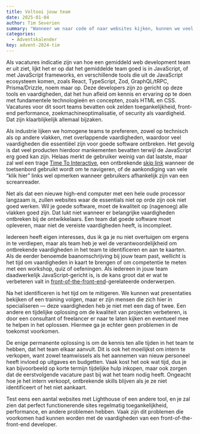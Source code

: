 ```yaml
---
title: Voltooi jouw team
date: 2025-01-04
author: Tim Severien
summary: "Wanneer we naar code of naar websites kijken, kunnen we veel leren over de makers, hun prioriteiten, welke technieken er gebruikt zijn, en meer. Helaas kunnen we ook slordheden ontdekken. Daar hoef je geen ontwikkelaar voor te zijn, gezien reguliere gebruikers ook deze problemen ervaren. Test een aantal websites met Lighthouse, en we zien verschillende mankementen, vaak problemen met de laadsnelheid of toegankelijkheid. Waarom hebben zoveel websites dezelfde problemen?"
categories:
  - Adventskalender
key: advent-2024-tim
---
```


Als vacatures indicatie zijn van hoe een gemiddeld web development team er uit ziet, lijkt het er op dat het gemiddelde team goed is in JavaScript, of met JavaScript frameworks, en verschillende tools die uit de JavaScript ecosysteem komen, zoals React, TypeScript, Zod, GraphQL/tRPC, Prisma/Drizzle, noem maar op. Deze developers zijn zo gericht op deze tools en vaardigheden, dat het hun afleid om kennis en ervaring op te doen met fundamentele technologieën en concepten, zoals HTML en CSS. Vacatures voor dit soort teams bevatten ook zelden toegankelijkheid, front-end performance, zoekmachineoptimalisatie, of security als vaardigheid. Dat zijn klaarblijkelijk allemaal bijzaken.

Als industrie lijken we homogene teams te prefereren, zowel op technisch als op andere vlakken, met overlappende vaardigheden, waardoor veel vaardigheden die essentiëel zijn voor goede software ontbreken. Het gevolg is dat veel producten hierdoor mankementen bevatten terwijl de JavaScript erg goed kan zijn. Helaas merkt de gebruiker weinig van dat laatste, maar zal wel een trage [Time To Interactive](https://web.dev/articles/tti), een ontbrekende [skip link](https://www.fronteers.nl/nl/blog/2025/01/easy-a11y) wanneer de toetsenbord gebruikt wordt om te navigeren, of de aankondiging van vele “klik hier” links wel opmerken wanneer gebruikers afhankelijk zijn van een screanreader.

Net als dat een nieuwe high-end computer met een hele oude processor langzaam is, zullen websites waar de essentials niet op orde zijn ook niet goed werken. Wil je goede software, moet de kwaliteit op (nagenoeg) alle vlakken goed zijn. Dat lukt niet wanneer er belangrijke vaardigheden ontbreken bij de ontwikkelaars. Een team dat goede software moet opleveren, maar niet de vereiste vaardigheden heeft, is incompleet.

Iedereen heeft eigen interesses, dus ik ga je nu niet overtuigen om ergens in te verdiepen, maar als team heb je wel de verantwoordelijkheid om ontbrekende vaardigheden in het team te identificeren en aan te kaarten. Als de eerder benoemde baanomschrijving bij jouw team past, wellicht is het tijd om vaardigheden in kaart te brengen of om competentie te meten met een workshop, quiz of oefeningen. Als iedereen in jouw team daadwerkelijk JavaScript-gericht is, is de kans groot dat er wat te verbeteren valt in [front-of-the-front-end](https://bradfrost.com/blog/post/front-of-the-front-end-and-back-of-the-front-end-web-development/)-gerelateerde onderwerpen.

Na het identificeren is het tijd om te mitigeren. We kunnen wat presentaties bekijken of een training volgen, maar er zijn mensen die zich hier in specialiseren — deze vaardigheden heb je niet met een dag of twee. Een andere en tijdelijke oplossing om de kwaliteit van projecten verbeteren, is door een consultant of freelancer er naar te laten kijken en eventueel mee te helpen in het oplossen. Hiermee ga je echter geen problemen in de toekomst voorkomen.

De enige permanente oplossing is om de kennis ten alle tijden in het team te hebben, dat het team elkaar aanvult. Dit is ook het moeilijkst om intern te verkopen, want zowel teamwissels als het aannemen van nieuw personeel heeft invloed op uitgaves en budgetten. Vaak kost het ook wat tijd, dus je kan bijvoorbeeld op korte termijn tijdelijke hulp inkopen, maar ook zorgen dat de eerstvolgende vacature past bij wat het team nodig heeft. Ongeacht hoe je het intern verkoopt, ontbrekende skills blijven als je ze niet identificeert of het niet aankaart.

Test eens een aantal websites met Lighthouse of een andere tool, en je zal zien dat perfect functionerende sites regelmatig toegankelijkheid, performance, en andere problemen hebben. Vaak zijn dit problemen die voorkomen had kunnen worden met de vaardigheden van een front-of-the-front-end developer.
